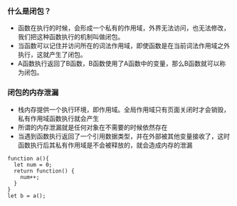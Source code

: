 ### 什么是闭包？
- 函数在执行的时候，会形成一个私有的作用域，外界无法访问，也无法修改，我们把这种函数执行的机制叫做闭包。
- 当函数可以记住并访问所在的词法作用域，即使函数是在当前词法作用域之外执行，这就产生了闭包。
- A函数执行返回了B函数，B函数使用了A函数中的变量，那么B函数就可以称为闭包。

### 闭包的内存泄漏
- 栈内存提供一个执行环境，即作用域。全局作用域只有页面关闭时才会销毁，私有作用域函数执行就会产生
- 所谓的内存泄漏就是任何对象在不需要的时候依然存在
- 当遇到函数执行返回了一个引用数据类型，并在外部被其他变量接收了，这时函数执行后其私有作用域是不会被释放的，就会造成内存的泄漏
```
function a(){
  let num = 0;
  return function() {
    num++;
  }
}
let b = a();
```
